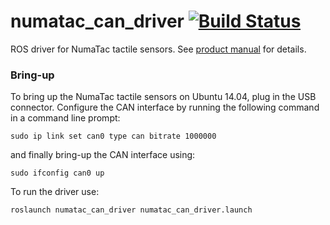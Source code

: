 numatac_can_driver [![Build Status](https://travis-ci.org/clearpathrobotics/numatac_can_driver.svg?branch=indigo-devel)](https://travis-ci.org/clearpathrobotics/numatac_can_driver)
==================

ROS driver for NumaTac tactile sensors. See [product manual][1] for details.

### Bring-up ###
To bring up the NumaTac tactile sensors on Ubuntu 14.04, plug in the USB connector.  Configure the CAN interface by running the following command in a command line prompt:

`sudo ip link set can0 type can bitrate 1000000`

and finally bring-up the CAN interface using:

`sudo ifconfig can0 up`

To run the driver use:

`roslaunch numatac_can_driver numatac_can_driver.launch`

[1]: http://www.syntouchllc.com/Products/NumaTac/_media/NumaTac_Product_Manual.pdf
